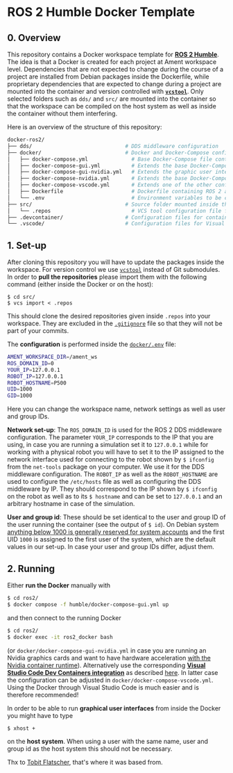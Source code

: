 # ROS 2 Humble Docker Template

## 0. Overview

This repository contains a Docker workspace template for [**ROS 2 Humble**](https://docs.ros.org/en/humble/index.html). The idea is that a Docker is created for each project at Ament workspace level. Dependencies that are not expected to change during the course of a project are installed from Debian packages inside the Dockerfile, while proprietary dependencies that are expected to change during a project are mounted into the container and version controlled with [**`vcstool`**](https://github.com/dirk-thomas/vcstool). Only selected folders such as `dds/` and `src/` are mounted into the container so that the workspace can be compiled on the host system as well as inside the container without them interfering.

Here is an overview of the structure of this repository:

```bash
docker-ros2/
├── dds/                              # DDS middleware configuration
├── docker/                           # Docker and Docker-Compose configuration
│   ├── docker-compose.yml              # Base Docker-Compose file containing all the basic Docker set-up
│   ├── docker-compose-gui.yml          # Extends the base Docker-Compose file by X11-forwarding for graphic user interfaces
│   ├── docker-compose-gui-nvidia.yml   # Extends the graphic user interface Docker-Compose file with the Nvidia runtime
│   ├── docker-compose-nvidia.yml       # Extends the base Docker-Compose file with the Nvidia runtime for graphic acceleration
│   ├── docker-compose-vscode.yml       # Extends one of the other configurations with Visual Studio Code relevant settings
│   ├── Dockerfile                      # Dockerfile containing ROS 2 and the base dependencies
│   └── .env                            # Environment variables to be considered by Docker Compose
├── src/                              # Source folder mounted inside the Docker container
│   └── .repos                          # VCS tool configuration file for version control
├── .devcontainer/                    # Configuration files for containers in Visual Studio Code
└── .vscode/                          # Configuration files for Visual Studio Code
```



## 1. Set-up

After cloning this repository you will have to update the packages inside the workspace. For version control we use [`vcstool`](http://wiki.ros.org/vcstool) instead of Git submodules. In order to **pull the repositories** please import them with the following command (either inside the Docker or on the host):

```
$ cd src/
$ vcs import < .repos   
```

This should clone the desired repositories given inside `.repos` into your workspace. They are excluded in the [`.gitignore`](./.gitignore) file so that they will not be part of your commits.

The **configuration** is performed inside the [`docker/.env`](./docker/.env) file:

```bash
AMENT_WORKSPACE_DIR=/ament_ws
ROS_DOMAIN_ID=0
YOUR_IP=127.0.0.1
ROBOT_IP=127.0.0.1
ROBOT_HOSTNAME=P500
UID=1000
GID=1000
```

Here you can change the workspace name, network settings as well as user and group IDs.

**Network set-up**: The `ROS_DOMAIN_ID` is used for the ROS 2 DDS middleware configuration. The parameter `YOUR_IP` corresponds to the IP that you are using, in case you are running a simulation set it to `127.0.0.1` while for working with a physical robot you will have to set it to the IP assigned to the network interface used for connecting to the robot shown by `$ ifconfig` from the `net-tools` package on your computer. We use it for the DDS middleware configuration. The `ROBOT_IP` as well as the `ROBOT_HOSTNAME` are used to configure the `/etc/hosts` file as well as configuring the DDS middleware by IP. They should correspond to the IP shown by `$ ifconfig` on the robot as well as to its `$ hostname` and can be set to `127.0.0.1` and an arbitrary hostname in case of the simulation.

**User and group id**: These should be set identical to the user and group ID of the user running the container (see the output of `$ id`). On Debian system [anything below 1000 is generally reserved for system accounts](https://www.redhat.com/sysadmin/user-account-gid-uid) and the first UID `1000` is assigned to the first user of the system, which are the default  values in our set-up. In case your user and group IDs differ, adjust them.



## 2. Running

Either **run the Docker** manually with

```bash
$ cd ros2/
$ docker compose -f humble/docker-compose-gui.yml up
```

and then connect to the running Docker

```bash
$ cd ros2/
$ docker exec -it ros2_docker bash
```

(or `docker/docker-compose-gui-nvidia.yml` in case you are running an Nvidia graphics cards and want to have hardware acceleration [with the Nvidia container runtime](https://nvidia.github.io/nvidia-container-runtime/)). Alternatively use the corresponding [**Visual Studio Code Dev Containers integration**](https://marketplace.visualstudio.com/items?itemName=ms-vscode-remote.remote-containers) as described [here](https://github.com/2b-t/docker-for-robotics/blob/main/doc/VisualStudioCodeSetup.md). In latter case the configuration can be adjusted in `docker/docker-compose-vscode.yml`. Using the Docker through Visual Studio Code is much easier and is therefore recommended!

In order to be able to run **graphical user interfaces** from inside the Docker you might have to type

```bash
$ xhost +
```

on the **host system**. When using a user with the same name, user and group id as the host system this should not be necessary.



Thx to [Tobit Flatscher](https://github.com/2b-t), that's where it was based from.

